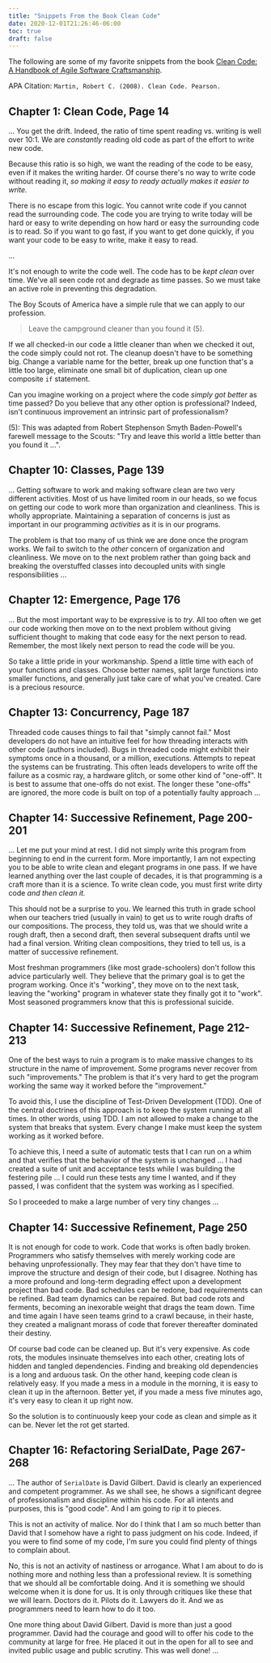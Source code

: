 ```yaml
---
title: "Snippets From the Book Clean Code"
date: 2020-12-01T21:26:46-06:00
toc: true
draft: false
---
```


The following are some of my favorite snippets from the book [Clean Code: A Handbook of Agile Software Craftsmanship](https://www.amazon.com/Clean-Code-Handbook-Software-Craftsmanship/dp/0132350882/). 

APA Citation: `Martin, Robert C. (2008). Clean Code. Pearson.`

## Chapter 1: Clean Code, Page 14

... You get the drift. Indeed, the ratio of time spent reading vs. writing is well over 10:1. We are _constantly_ reading old code as part of the effort to write new code.

Because this ratio is so high, we want the reading of the code to be easy, even if it makes the writing harder. Of course there's no way to write code without reading it, _so making it easy to ready actually makes it easier to write._

There is no escape from this logic. You cannot write code if you cannot read the surrounding code. The code you are trying to write today will be hard or easy to write depending on how hard or easy the surrounding code is to read. So if you want to go fast, if you want to get done quickly, if you want your code to be easy to write, make it easy to read.

...

It's not enough to write the code well. The code has to be _kept clean_ over time. We've all seen code rot and degrade as time passes. So we must take an active role in preventing this degradation.

The Boy Scouts of America have a simple rule that we can apply to our profession.

> Leave the campground cleaner than you found it (5).

If we all checked-in our code a little cleaner than when we checked it out, the code simply could not rot. The cleanup doesn't have to be something big. Change a variable name for the better, break up one function that's a little too large, eliminate one small bit of duplication, clean up one composite `if` statement.

Can you imagine working on a project where the code _simply got better_ as time passed? Do you believe that any other option is professional? Indeed, isn't continuous improvement an intrinsic part of professionalism?

(5): This was adapted from Robert Stephenson Smyth Baden-Powell's farewell message to the Scouts: "Try and leave this world a little better than you found it ...".

## Chapter 10: Classes, Page 139

... Getting software to work and making software clean are two very different activities. Most of us have limited room in our heads, so we focus on getting our code to work more than organization and cleanliness. This is wholly appropriate. Maintaining a separation of concerns is just as important in our programming _activities_ as it is in our programs.

The problem is that too many of us think we are done once the program works. We fail to switch to the _other_ concern of organization and cleanliness. We move on to the next problem rather than going back and breaking the overstuffed classes into decoupled units with single responsibilities ...

## Chapter 12: Emergence, Page 176

... But the most important way to be expressive is to _try_. All too often we get our code working then move on to the next problem without giving sufficient thought to making that code easy for the next person to read. Remember, the most likely next person to read the code will be you.

So take a little pride in your workmanship. Spend a little time with each of your functions and classes. Choose better names, split large functions into smaller functions, and generally just take care of what you've created. Care is a precious resource.

## Chapter 13: Concurrency, Page 187

Threaded code causes things to fail that "simply cannot fail." Most developers do not have an intuitive feel for how threading interacts with other code (authors included). Bugs in threaded code might exhibit their symptoms once in a thousand, or a million, executions. Attempts to repeat the systems can be frustrating. This often leads developers to write off the failure as a cosmic ray, a hardware glitch, or some other kind of "one-off". It is best to assume that one-offs do not exist. The longer these "one-offs" are ignored, the more code is built on top of a potentially faulty approach ...

## Chapter 14: Successive Refinement, Page 200-201

... Let me put your mind at rest. I did not simply write this program from beginning to end in the current form. More importantly, I am not expecting you to be able to write clean and elegant programs in one pass. If we have learned anything over the last couple of decades, it is that programming is a craft more than it is a science. To write clean code, you must first write dirty code _and then clean it._

This should not be a surprise to you. We learned this truth in grade school when our teachers tried (usually in vain) to get us to write rough drafts of our compositions. The process, they told us, was that we should write a rough draft, then a second draft, then several subsequent drafts until we had a final version. Writing clean compositions, they tried to tell us, is a matter of successive refinement. 

Most freshman programmers (like most grade-schoolers) don't follow this advice particularly well. They believe that the primary goal is to get the program working. Once it's "working", they move on to the next task, leaving the "working" program in whatever state they finally got it to "work". Most seasoned programmers know that this is professional suicide.

## Chapter 14: Successive Refinement, Page 212-213

One of the best ways to ruin a program is to make massive changes to its structure in the name of improvement. Some programs never recover from such "improvements." The problem is that it's very hard to get the program working the same way it worked before the "improvement."

To avoid this, I use the discipline of Test-Driven Development (TDD). One of the central doctrines of this approach is to keep the system running at all times. In other words, using TDD. I am not allowed to make a change to the system that breaks that system. Every change I make must keep the system working as it worked before.

To achieve this, I need a suite of automatic tests that I can run on a whim and that verifies that the behavior of the system is unchanged ... I had created a suite of unit and acceptance tests while I was building the festering pile ... I could run these tests any time I wanted, and if they passed, I was confident that the system was working as I specified.

So I proceeded to make a large number of very tiny changes ...

## Chapter 14: Successive Refinement, Page 250

It is not enough for code to work. Code that works is often badly broken. Programmers who satisfy themselves with merely working code are behaving unprofessionally. They may fear that they don't have time to improve the structure and design of their code, but I disagree. Nothing has a more profound and long-term degrading effect upon a development project than bad code. Bad schedules can be redone, bad requirements can be refined. Bad team dynamics can be repaired. But bad code rots and ferments, becoming an inexorable weight that drags the team down. Time and time again I have seen teams grind to a crawl because, in their haste, they created a malignant morass of code that forever thereafter dominated their destiny.

Of course bad code can be cleaned up. But it's very expensive. As code rots, the modules insinuate themselves into each other, creating lots of hidden and tangled dependencies. Finding and breaking old dependencies is a long and arduous task. On the other hand, keeping code clean is relatively easy. If you made a mess in a module in the morning, it is easy to clean it up in the afternoon. Better yet, if you made a mess five minutes ago, it's very easy to clean it up right now.

So the solution is to continuously keep your code as clean and simple as it can be. Never let the rot get started.

## Chapter 16: Refactoring SerialDate, Page 267-268

... The author of `SerialDate` is David Gilbert. David is clearly an experienced and competent programmer. As we shall see, he shows a significant degree of professionalism and discipline within his code. For all intents and purposes, this is "good code". And I am going to rip it to pieces.

This is not an activity of malice. Nor do I think that I am so much better than David that I somehow have a right to pass judgment on his code. Indeed, if you were to find some of my code, I'm sure you could find plenty of things to complain about.

No, this is not an activity of nastiness or arrogance. What I am about to do is nothing more and nothing less than a professional review. It is something that we should all be comfortable doing. And it is something we should welcome when it is done for us. It is only through critiques like these that we will learn. Doctors do it. Pilots do it. Lawyers do it. And we as programmers need to learn how to do it too.

One more thing about David Gilbert. David is more than just a good programmer. David had the courage and good will to offer his code to the community at large for free. He placed it out in the open for all to see and invited public usage and public scrutiny. This was well done! ...
